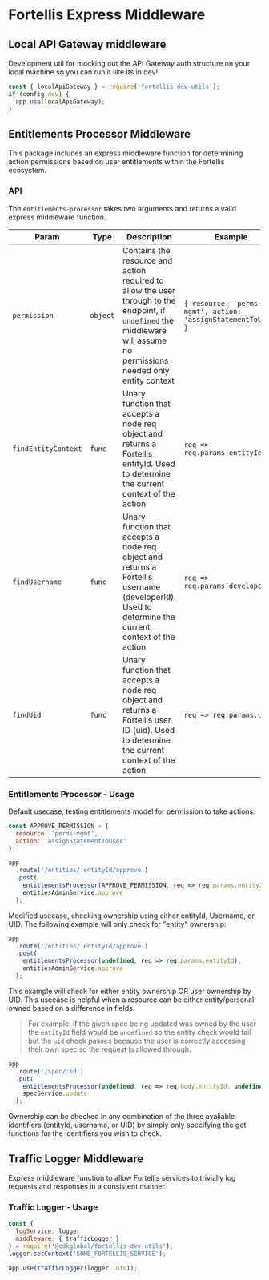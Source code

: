 # Fortellis Express Middleware

## Local API Gateway middleware

Development util for mocking out the API Gateway auth structure on your local machine so you can run it like its in dev!

```js
const { localApiGateway } = require('fortellis-dev-utils');
if (config.dev) {
  app.use(localApiGateway);
}
```

## Entitlements Processor Middleware

This package includes an express middleware function for determining action permissions based on user entitlements within the Fortellis ecosystem.

### API

The `entitlements-processor` takes two arguments and returns a valid express middleware function.

| Param               | Type     | Description                                                                                                                                                              | Example                                                       |
| ------------------- | -------- | ------------------------------------------------------------------------------------------------------------------------------------------------------------------------ | ------------------------------------------------------------- |
| `permission`        | `object` | Contains the resource and action required to allow the user through to the endpoint, if `undefined` the middleware will assume no permissions needed only entity context | `{ resource: 'perms-mgmt', action: 'assignStatementToUser' }` |
| `findEntityContext` | `func`   | Unary function that accepts a node req object and returns a Fortellis entityId. Used to determine the current context of the action                                      | `req => req.params.entityId`                                  |
| `findUsername`   | `func`   | Unary function that accepts a node req object and returns a Fortellis username (developerId). Used to determine the current context of the action                        | `req => req.params.developerId`                               |
| `findUid`   | `func`   | Unary function that accepts a node req object and returns a Fortellis user ID (uid). Used to determine the current context of the action                        | `req => req.params.uid`                               |

### Entitlements Processor - Usage

Default usecase, testing entitlements model for permission to take actions.

```js
const APPROVE_PERMISSION = {
  resource: 'perms-mgmt',
  action: 'assignStatementToUser'
};

app
  .route('/entities/:entityId/approve')
  .post(
    entitlementsProcessor(APPROVE_PERMISSION, req => req.params.entityId),
    entitiesAdminService.approve
  );
```

Modified usecase, checking ownership using either entityId, Username, or UID. The following example will only check for "entity" ownership:

```js
app
  .route('/entities/:entityId/approve')
  .post(
    entitlementsProcessor(undefined, req => req.params.entityId),
    entitiesAdminService.approve
  );
```

This example will check for either entity ownership OR user ownership by UID. This usecase is helpful when a resource can be either entity/personal owned based on a difference in fields.

> For example: if the given spec being updated was owned by the user the `entityId` field would be `undefined` so the entity check would fail but the `uid` check passes because the user is correctly accessing their own spec so the request is allowed through.

```js
app
  .route('/spec/:id')
  .put(
    entitlementsProcessor(undefined, req => req.body.entityId, undefined, req => req.body.uid),
    specService.update
  );
```

Ownership can be checked in any combination of the three avaliable identifiers (entityId, username, or UID) by simply only specifying the get functions for the identifiers you wish to check.

## Traffic Logger Middleware

Express middleware function to allow Fortellis services to trivially log requests and responses in a consistent manner.

### Traffic Logger - Usage

```js
const {
  logService: logger,
  middleware: { trafficLogger }
} = require('@cdkglobal/fortellis-dev-utils');
logger.setContext('SOME_FORTELLIS_SERVICE');

app.use(trafficLogger(logger.info));
```
